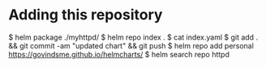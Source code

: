 # Adding this repository
$ helm package ./myhttpd/
$ helm repo index .
$ cat index.yaml 
$ git add . && git commit -am "updated chart" && git push
$ helm repo add personal https://govindsme.github.io/helmcharts/
$ helm search repo httpd


